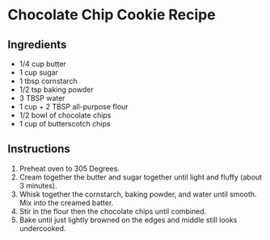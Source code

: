 # Chocolate Chip Cookie Recipe

## Ingredients

- 1/4 cup butter
- 1 cup sugar
- 1 tbsp cornstarch
- 1/2 tsp baking powder
- 3 TBSP water
- 1 cup + 2 TBSP all-purpose flour
- 1/2 bowl of chocolate chips
- 1 cup of butterscotch chips

## Instructions

1. Preheat oven to 305 Degrees.
2. Cream together the butter and sugar together until light and fluffy (about 3 minutes).
3. Whisk together the cornstarch, baking powder, and water until smooth. Mix into the creamed batter.
4. Stir in the flour then the chocolate chips until combined.
5. Bake until just lightly browned on the edges and middle still looks undercooked.
